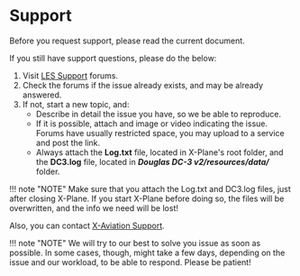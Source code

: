 # Support

Before you request support, please read the current document. 

If you still have support questions, please do the below:

1. Visit [LES Support](https://forums.x-pilot.com/forums/forum/105-support/) forums.
2. Check the forums if the issue already exists, and may be already answered.
3. If not, start a new topic, and:
    - Describe in detail the issue you have, so we be able to reproduce.
    - If it is possible, attach and image or video indicating the issue. Forums have usually restricted space, you may upload to a service and post the link.
    - Always attach the **Log.txt** file, located in X-Plane's root folder, and the **DC3.log** file, located in **_Douglas DC-3 v2/resources/data/_** folder.

    
!!! note "NOTE"
    Make sure that you attach the Log.txt and DC3.log files, just after closing X-Plane. If you start X-Plane before doing so, the files will be overwritten, and the info we need will be lost!

Also, you can contact [X-Aviation Support](https://www.x-aviation.com/catalog/contact_us.php).

!!! note "NOTE"
    We will try to our best to solve you issue as soon as possible. In some cases, though, might take a few days, depending on the issue and our workload, to be able to respond. Please be patient!